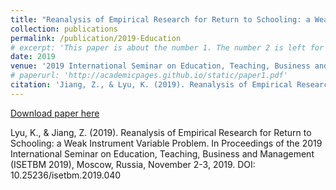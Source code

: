 ```yaml
---
title: "Reanalysis of Empirical Research for Return to Schooling: a Weak Instrument Variable Problem"
collection: publications
permalink: /publication/2019-Education
# excerpt: 'This paper is about the number 1. The number 2 is left for future work.'
date: 2019
venue: '2019 International Seminar on Education, Teaching, Business and Management (ISETBM 2019)'
# paperurl: 'http://academicpages.github.io/static/paper1.pdf'
citation: 'Jiang, Z., & Lyu, K. (2019). Reanalysis of Empirical Research for Return to Schooling: a Weak Instrument Variable Problem.'
---
```


[Download paper here](http://KerrLyu.github.io/files/T1049.pdf)

Lyu, K., & Jiang, Z. (2019). Reanalysis of Empirical Research for Return to Schooling: a Weak Instrument Variable Problem. In Proceedings of the 2019 International Seminar on Education, Teaching, Business and Management (ISETBM 2019), Moscow, Russia, November 2-3, 2019. DOI: 10.25236/isetbm.2019.040
